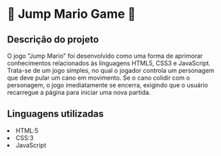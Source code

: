 <h1>🍄 Jump Mario Game 🍄</h1>
     
<h2>Descrição do projeto</h2>
<p>
  O jogo "Jump Mario" foi desenvolvido como uma forma de aprimorar conhecimentos relacionados às linguagens HTML5, CSS3 e JavaScript. Trata-se de um jogo simples, no qual o jogador controla um personagem que deve pular um cano em movimento.
  Se o cano colidir com o personagem, o jogo imediatamente se encerra, exigindo que o usuário recarregue a página para iniciar uma nova partida.
</p>
<h2>Linguagens utilizadas </h2>
<lu>
  <li>HTML:5</li>
  <li>CSS:3</li>
  <li>JavaScript</li>
</lu>

